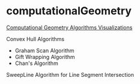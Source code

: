 # computationalGeometry

[Computational Geometry Algorithms Visualizations](https://rohit-potnuru.github.io/computationalGeometry/)

Convex Hull Algorithms
 * Graham Scan Algorithm
 * Gift Wrapping Algorithm
 * Chan's Algorithm
   
SweepLine Algorithm for Line Segment Intersection
